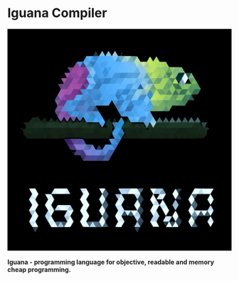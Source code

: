 # **Iguana Compiler** #

<p align="center">
  <img  src="images/iguana_logo.png">
</p>

**Iguana - programming language for objective, readable and memory cheap programming.**
